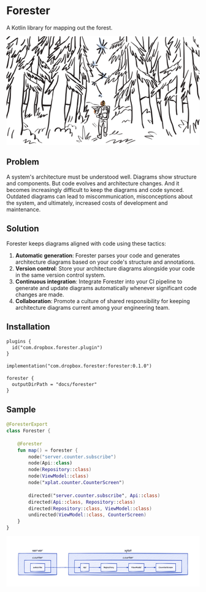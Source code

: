 # Forester

A Kotlin library for mapping out the forest.

<img src="./github/mapping_out_the_forest.png" alt="Mapping out the forest"/>

## Problem

A system's architecture must be understood well. Diagrams show structure and components. But code evolves and architecture
changes. And it becomes increasingly difficult to keep the diagrams and code synced. Outdated diagrams can lead to
miscommunication, misconceptions about the system, and ultimately, increased costs of development and maintenance.

## Solution

Forester keeps diagrams aligned with code using these tactics:

1. **Automatic generation**: Forester parses your code and generates architecture diagrams based on your code's
   structure and annotations.
2. **Version control**: Store your architecture diagrams alongside your code in the same version control system.
3. **Continuous integration**: Integrate Forester into your CI pipeline to generate and update diagrams automatically
   whenever significant code changes are made.
4. **Collaboration**: Promote a culture of shared responsibility for keeping architecture diagrams current among your
   engineering team.

## Installation

```shell
plugins {
  id("com.dropbox.forester.plugin")
}

implementation("com.dropbox.forester:forester:0.1.0")

forester {
  outputDirPath = "docs/forester"
}
```

## Sample


```kotlin
@ForesterExport
class Forester {

    @Forester
    fun map() = forester {
        node("server.counter.subscribe")
        node(Api::class)
        node(Repository::class)
        node(ViewModel::class)
        node("xplat.counter.CounterScreen")

        directed("server.counter.subscribe", Api::class)
        directed(Api::class, Repository::class)
        directed(Repository::class, ViewModel::class)
        undirected(ViewModel::class, CounterScreen)
    }
}

```

<img src="./github/sample.png"/>
